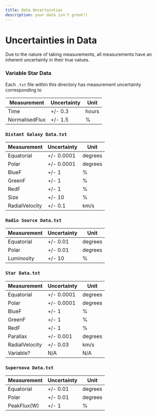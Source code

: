 ```yaml
---
title: Data Uncertainties
description: your data isn't great!!
---
```


# Uncertainties in Data
Due to the nature of taking measurements, all measurements have an inherent uncertainty in their true values. 

### Variable Star Data
Each `.txt` file within this directory has measurement uncertainty corresponding to

 Measurement | Uncertainty | Unit 
 --- | --- | --- 
 Time | +/- 0.3 | hours
 NormalisedFlux | +/- 1.5 | % 

### `Distant Galaxy Data.txt`

 Measurement | Uncertainty | Unit 
 --- | --- | --- 
 Equatorial | +/- 0.0001 | degrees
 Polar | +/- 0.0001 | degrees
 BlueF | +/- 1 | %
 GreenF | +/- 1 | %
 RedF | +/- 1 | %
 Size | +/- 10 | %
 RadialVelocity | +/- 0.1 | km/s

### `Radio Source Data.txt`

 Measurement | Uncertainty | Unit 
 --- | --- | --- 
 Equatorial | +/- 0.01 | degrees
 Polar | +/- 0.01 | degrees
 Luminosity | +/- 10 | %

### `Star Data.txt`

 Measurement | Uncertainty | Unit 
 --- | --- | --- 
 Equatorial | +/- 0.0001 | degrees
 Polar | +/- 0.0001 | degrees
 BlueF | +/- 1 | %
 GreenF | +/- 1 | %
 RedF | +/- 1 | %
 Parallax | +/- 0.001 | degrees
 RadialVelocity | +/- 0.03 | km/s
 Variable? | N/A | N/A
 
### `Supernova Data.txt`

 Measurement | Uncertainty | Unit 
 --- | --- | --- 
 Equatorial | +/- 0.01 | degrees 
 Polar | +/- 0.01 | degrees
 PeakFlux(W) | +/- 1 | %